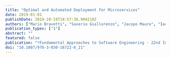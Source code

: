 ```yaml
---
title: "Optimal and Automated Deployment for Microservices"
date: 2019-01-01
publishDate: 2019-10-19T10:57:36.904210Z
authors: ["Mario Bravetti", "Saverio Giallorenzo", "Jacopo Mauro", "Iacopo Talevi", "Gianluigi Zavattaro"]
publication_types: ["1"]
abstract: ""
featured: false
publication: "*Fundamental Approaches to Software Engineering - 22nd International Conference, FASE 2019, Held as Part of the European Joint Conferences on Theory and Practice of Software, ETAPS 2019, Prague, Czech Republic, April 6-11, 2019, Proceedings*"
doi: "10.1007/978-3-030-16722-6_21"
---
```


